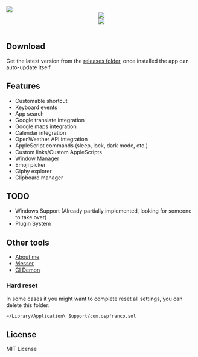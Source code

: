 <img src="https://raw.githubusercontent.com/ospfranco/sol/main/header2.png" align="center"/>

<br/>
<div align="center">
  <a align="center" href="https://github.com/ospfranco?tab=followers">
    <img src="https://img.shields.io/github/followers/ospfranco?label=Follow%20%40ospfranco&style=social" />
  </a>
  <br />
  <a align="center" href="https://twitter.com/ospfranco">
    <img src="https://img.shields.io/twitter/follow/ospfranco?label=Follow%20%40ospfranco&style=social" />
  </a>
</div>

<br/>

## Download

Get the latest version from the [releases folder](https://github.com/ospfranco/sol/tree/main/releases), once installed the app can auto-update itself.

## Features

- Customable shortcut
- Keyboard events
- App search
- Google translate integration
- Google maps integration
- Calendar integration
- OpenWeather API integration
- AppleScript commands (sleep, lock, dark mode, etc.)
- Custom links/Custom AppleScripts
- Window Manager
- Emoji picker
- Giphy explorer
- Clipboard manager

## TODO

- Windows Support (Already partially implemented, looking for someone to take over)
- Plugin System

## Other tools

- [About me](https://ospfranco.com)
- [Messer](https://messerapp.cc)
- [CI Demon](https://cidemon.com)

### Hard reset

In some cases it you might want to complete reset all settings, you can delete this folder:

```
~/Library/Application\ Support/com.ospfranco.sol
```

## License

MIT License
